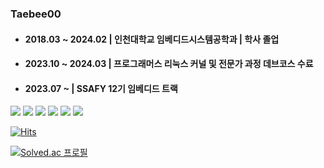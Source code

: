 ### Taebee00

- #### 2018.03 ~ 2024.02 | 인천대학교 임베디드시스템공학과 | 학사 졸업
- #### 2023.10 ~ 2024.03 | 프로그래머스 리눅스 커널 및 전문가 과정 데브코스 수료
- #### 2023.07 ~ | SSAFY 12기 임베디드 트랙

<img src="https://img.shields.io/badge/C-A8B9CC?style=for-the-badge&logo=C&logoColor=white"> <img src="https://img.shields.io/badge/C++-00599C?style=for-the-badge&logo=C++&logoColor=white"> <img src="https://img.shields.io/badge/C sharp-239120?style=for-the-badge&logo=Csharp&logoColor=white"> <img src="https://img.shields.io/badge/Python-3776AB?style=for-the-badge&logo=Python&logoColor=white"> <img src="https://img.shields.io/badge/Linux-FCC624?style=for-the-badge&logo=Linux&logoColor=white"> <img src="https://img.shields.io/badge/MySQL-4479A1?style=for-the-badge&logo=MySQL&logoColor=white">


[![Hits](https://hits.seeyoufarm.com/api/count/incr/badge.svg?url=https%3A%2F%2Fgithub.com%2FTaebee00&count_bg=%2379C83D&title_bg=%23555555&icon=&icon_color=%23E7E7E7&title=hits&edge_flat=false)](https://hits.seeyoufarm.com)

[![Solved.ac 프로필](http://mazassumnida.wtf/api/generate_badge?boj=taebee00)](https://solved.ac/taebee00)
